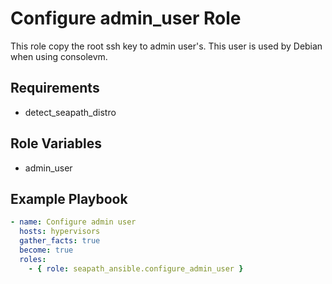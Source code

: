 # Configure admin_user Role
This role copy the root ssh key to admin user's. This user is used by Debian when using consolevm.

## Requirements

- detect_seapath_distro

## Role Variables

- admin_user

## Example Playbook

```yaml
- name: Configure admin user
  hosts: hypervisors
  gather_facts: true
  become: true
  roles:
    - { role: seapath_ansible.configure_admin_user }
```

